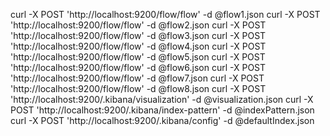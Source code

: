 curl -X POST 'http://localhost:9200/flow/flow' -d @flow1.json
curl -X POST 'http://localhost:9200/flow/flow' -d @flow2.json
curl -X POST 'http://localhost:9200/flow/flow' -d @flow3.json
curl -X POST 'http://localhost:9200/flow/flow' -d @flow4.json
curl -X POST 'http://localhost:9200/flow/flow' -d @flow5.json
curl -X POST 'http://localhost:9200/flow/flow' -d @flow6.json
curl -X POST 'http://localhost:9200/flow/flow' -d @flow7.json
curl -X POST 'http://localhost:9200/flow/flow' -d @flow8.json
curl -X POST 'http://localhost:9200/.kibana/visualization' -d @visualization.json
curl -X POST 'http://localhost:9200/.kibana/index-pattern' -d @indexPattern.json
curl -X POST 'http://localhost:9200/.kibana/config' -d @defaultIndex.json




